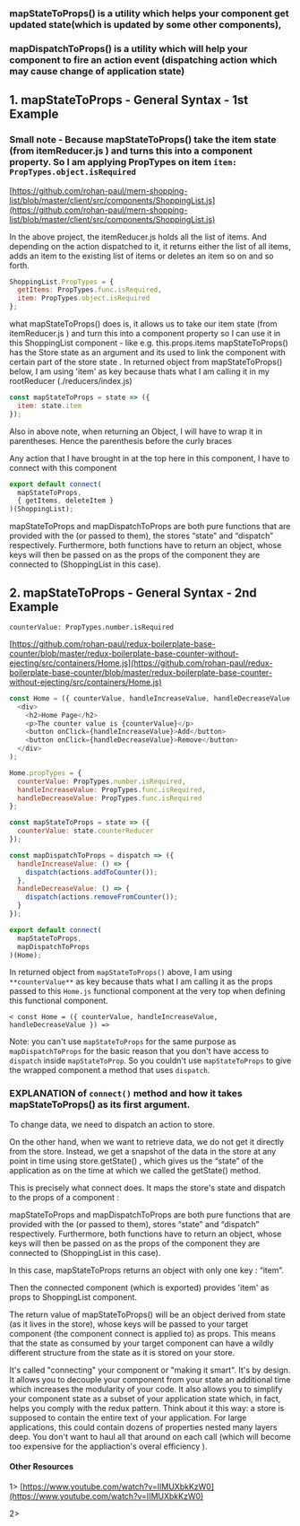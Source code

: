 ### mapStateToProps() is a utility which helps your component get updated state(which is updated by some other components),

### mapDispatchToProps() is a utility which will help your component to fire an action event (dispatching action which may cause change of application state)

## 1. mapStateToProps - General Syntax - 1st Example

### Small note - Because mapStateToProps() take the item state (from itemReducer.js ) and turns this into a component property. So I am applying PropTypes on item `item: PropTypes.object.isRequired`

[https://github.com/rohan-paul/mern-shopping-list/blob/master/client/src/components/ShoppingList.js](https://github.com/rohan-paul/mern-shopping-list/blob/master/client/src/components/ShoppingList.js)

In the above project, the itemReducer.js holds all the list of items. And depending on the action dispatched to it, it returns either the list of all items, adds an item to the existing list of items or deletes an item so on and so forth.

```js
ShoppingList.PropTypes = {
  getItems: PropTypes.func.isRequired,
  item: PropTypes.object.isRequired
};
```

what mapStateToProps() does is, it allows us to take our item state (from itemReducer.js ) and turn this into a component property so I can use it in this ShoppingList component - like e.g.
this.props.items
mapStateToProps() has the Store state as an argument and its used to link the component with certain part of the store state . In returned object from mapStateToProps() below, I am using 'item' as key because thats what I am calling it in my rootReducer (./reducers/index.js)

```js
const mapStateToProps = state => ({
  item: state.item
});
```

Also in above note, when returning an Object, I will have to wrap it in parentheses. Hence the parenthesis before the curly braces

Any action that I have brought in at the top here in this component, I have to connect with this component

```js
export default connect(
  mapStateToProps,
  { getItems, deleteItem }
)(ShoppingList);
```

mapStateToProps and mapDispatchToProps are both pure functions that are provided with the (or passed to them), the stores “state” and “dispatch” respectively. Furthermore, both functions have to return an object, whose keys will then be passed on as the props of the component they are connected to (ShoppingList in this case).

## 2. mapStateToProps - General Syntax - 2nd Example

`counterValue: PropTypes.number.isRequired`

[https://github.com/rohan-paul/redux-boilerplate-base-counter/blob/master/redux-boilerplate-base-counter-without-ejecting/src/containers/Home.js](https://github.com/rohan-paul/redux-boilerplate-base-counter/blob/master/redux-boilerplate-base-counter-without-ejecting/src/containers/Home.js)

```js
const Home = ({ counterValue, handleIncreaseValue, handleDecreaseValue }) => (
  <div>
    <h2>Home Page</h2>
    <p>The counter value is {counterValue}</p>
    <button onClick={handleIncreaseValue}>Add</button>
    <button onClick={handleDecreaseValue}>Remove</button>
  </div>
);

Home.propTypes = {
  counterValue: PropTypes.number.isRequired,
  handleIncreaseValue: PropTypes.func.isRequired,
  handleDecreaseValue: PropTypes.func.isRequired
};

const mapStateToProps = state => ({
  counterValue: state.counterReducer
});

const mapDispatchToProps = dispatch => ({
  handleIncreaseValue: () => {
    dispatch(actions.addToCounter());
  },
  handleDecreaseValue: () => {
    dispatch(actions.removeFromCounter());
  }
});

export default connect(
  mapStateToProps,
  mapDispatchToProps
)(Home);
```

In returned object from `mapStateToProps()` above, I am using `**counterValue**` as key because thats what I am calling it as the props passed to this `Home.js` functional component at the very top when defining this functional component.

`< const Home = ({ counterValue, handleIncreaseValue, handleDecreaseValue }) =>`

Note: you can't use `mapStateToProps` for the same purpose as `mapDispatchToProps` for the basic reason that you don't have access to `dispatch` inside `mapStateToProp`. So you couldn't use `mapStateToProps` to give the wrapped component a method that uses `dispatch`.

### EXPLANATION of `connect()` method and how it takes mapStateToProps() as its first argument.

To change data, we need to dispatch an action to store.

On the other hand, when we want to retrieve data, we do not get it directly from the store. Instead, we get a snapshot of the data in the store at any point in time using store.getState() , which gives us the “state” of the application as on the time at which we called the getState() method.

This is precisely what connect does. It maps the store's state and dispatch to the props of a component :

mapStateToProps and mapDispatchToProps are both pure functions that are provided with the (or passed to them), stores “state” and “dispatch” respectively. Furthermore, both functions have to return an object, whose keys will then be passed on as the props of the component they are connected to (ShoppingList in this case).

In this case, mapStateToProps returns an object with only one key : “item”.

Then the connected component (which is exported) provides 'item' as props to ShoppingList component.

The return value of mapStateToProps() will be an object derived from state (as it lives in the store), whose keys will be passed to your target component (the component connect is applied to) as props. This means that the state as consumed by your target component can have a wildly different structure from the state as it is stored on your store.

It's called "connecting" your component or "making it smart". It's by design. It allows you to decouple your component from your state an additional time which increases the modularity of your code. It also allows you to simplify your component state as a subset of your application state which, in fact, helps you comply with the redux pattern. Think about it this way: a store is supposed to contain the entire text of your application. For large applications, this could contain dozens of properties nested many layers deep. You don't want to haul all that around on each call (which will become too expensive for the appliaction's overal efficiency ).

#### Other Resources

1> [https://www.youtube.com/watch?v=IIMUXbkKzW0](https://www.youtube.com/watch?v=IIMUXbkKzW0)

2>
